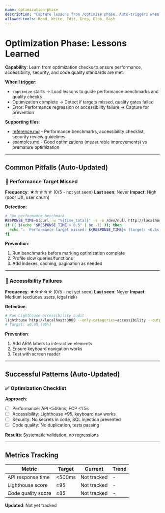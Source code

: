 ```yaml
---
name: optimization-phase
description: "Capture lessons from /optimize phase. Auto-triggers when: starting /optimize, running performance checks, code review, accessibility audit. Updates when: performance targets missed, accessibility failures, code quality issues."
allowed-tools: Read, Write, Edit, Grep, Glob, Bash
---
```


# Optimization Phase: Lessons Learned

**Capability**: Learn from optimization checks to ensure performance, accessibility, security, and code quality standards are met.

**When I trigger**:
- `/optimize` starts → Load lessons to guide performance benchmarks and quality checks
- Optimization complete → Detect if targets missed, quality gates failed
- Error: Performance regression or accessibility failure → Capture for prevention

**Supporting files**:
- [reference.md](reference.md) - Performance benchmarks, accessibility checklist, security review guidelines
- [examples.md](examples.md) - Good optimizations (measurable improvements) vs premature optimization

---

## Common Pitfalls (Auto-Updated)

### 🚫 Performance Target Missed

**Frequency**: ★☆☆☆☆ (0/5 - not yet seen)
**Last seen**: Never
**Impact**: High (poor UX, user churn)

**Detection**:
```bash
# Run performance benchmark
RESPONSE_TIME=$(curl -w "%{time_total}" -s -o /dev/null http://localhost:3000/api/endpoint)
if (( $(echo "$RESPONSE_TIME > 0.5" | bc -l) )); then
  echo "⚠️  Performance target missed: ${RESPONSE_TIME}s (target: <0.5s)"
fi
```

**Prevention**:
1. Run benchmarks before marking optimization complete
2. Profile slow queries/functions
3. Add indexes, caching, pagination as needed

---

### 🚫 Accessibility Failures

**Frequency**: ★☆☆☆☆ (0/5 - not yet seen)
**Last seen**: Never
**Impact**: Medium (excludes users, legal risk)

**Detection**:
```bash
# Run Lighthouse accessibility audit
lighthouse http://localhost:3000 --only-categories=accessibility --output=json | jq '.categories.accessibility.score'
# Target: ≥0.95 (95%)
```

**Prevention**:
1. Add ARIA labels to interactive elements
2. Ensure keyboard navigation works
3. Test with screen reader

---

## Successful Patterns (Auto-Updated)

### ✅ Optimization Checklist

**Approach**:
- [ ] Performance: API <500ms, FCP <1.5s
- [ ] Accessibility: Lighthouse ≥95, keyboard nav works
- [ ] Security: No secrets in code, SQL injection prevented
- [ ] Code quality: No duplication, tests passing

**Results**: Systematic validation, no regressions

---

## Metrics Tracking

| Metric | Target | Current | Trend |
|--------|--------|---------|-------|
| API response time | <500ms | Not tracked | - |
| Lighthouse score | ≥95 | Not tracked | - |
| Code quality score | ≥85 | Not tracked | - |

**Updated**: Not yet tracked
